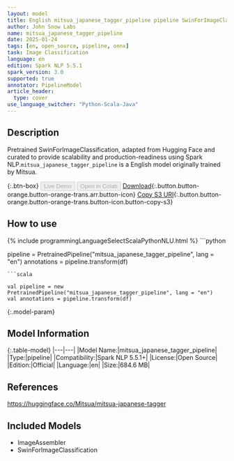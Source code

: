 ```yaml
---
layout: model
title: English mitsua_japanese_tagger_pipeline pipeline SwinForImageClassification from Mitsua
author: John Snow Labs
name: mitsua_japanese_tagger_pipeline
date: 2025-01-24
tags: [en, open_source, pipeline, onnx]
task: Image Classification
language: en
edition: Spark NLP 5.5.1
spark_version: 3.0
supported: true
annotator: PipelineModel
article_header:
  type: cover
use_language_switcher: "Python-Scala-Java"
---
```


## Description

Pretrained SwinForImageClassification, adapted from Hugging Face and curated to provide scalability and production-readiness using Spark NLP.`mitsua_japanese_tagger_pipeline` is a English model originally trained by Mitsua.

{:.btn-box}
<button class="button button-orange" disabled>Live Demo</button>
<button class="button button-orange" disabled>Open in Colab</button>
[Download](https://s3.amazonaws.com/auxdata.johnsnowlabs.com/public/models/mitsua_japanese_tagger_pipeline_en_5.5.1_3.0_1737763142562.zip){:.button.button-orange.button-orange-trans.arr.button-icon}
[Copy S3 URI](s3://auxdata.johnsnowlabs.com/public/models/mitsua_japanese_tagger_pipeline_en_5.5.1_3.0_1737763142562.zip){:.button.button-orange.button-orange-trans.button-icon.button-copy-s3}

## How to use



<div class="tabs-box" markdown="1">
{% include programmingLanguageSelectScalaPythonNLU.html %}
```python

pipeline = PretrainedPipeline("mitsua_japanese_tagger_pipeline", lang = "en")
annotations =  pipeline.transform(df)   

```
```scala

val pipeline = new PretrainedPipeline("mitsua_japanese_tagger_pipeline", lang = "en")
val annotations = pipeline.transform(df)

```
</div>

{:.model-param}
## Model Information

{:.table-model}
|---|---|
|Model Name:|mitsua_japanese_tagger_pipeline|
|Type:|pipeline|
|Compatibility:|Spark NLP 5.5.1+|
|License:|Open Source|
|Edition:|Official|
|Language:|en|
|Size:|684.6 MB|

## References

https://huggingface.co/Mitsua/mitsua-japanese-tagger

## Included Models

- ImageAssembler
- SwinForImageClassification